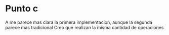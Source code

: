 
# Punto c
A me parece mas clara la primera implementacion, aunque la segunda parece mas tradicional
Creo que realizan la misma cantidad de operaciones


